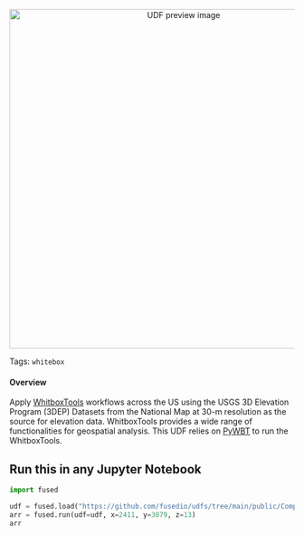 <!--fused:preview-->
<p align="center"><img src="https://fused-magic.s3.us-west-2.amazonaws.com/thumbnails/udfs-staging/Compute_TWI.png" width="600" alt="UDF preview image"></p>

<!--fused:tags-->
Tags: `whitebox`

<!--fused:readme-->
#### Overview
Apply [WhitboxTools](https://www.whiteboxgeo.com/manual/wbt_book/) workflows across the US using the USGS 3D Elevation Program (3DEP) Datasets from the National Map at 30-m resolution as the source for elevation data. WhitboxTools provides a wide range of functionalities for geospatial analysis. This UDF relies on [PyWBT](https://pywbt.readthedocs.io) to run the WhitboxTools.

## Run this in any Jupyter Notebook

```python
import fused

udf = fused.load("https://github.com/fusedio/udfs/tree/main/public/Compute_TWI")
arr = fused.run(udf=udf, x=2411, y=3079, z=13)
arr
```
